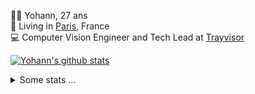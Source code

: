<p>
  👨🏻 <bold>Yohann</bold>, 27 ans<br/>
  💼 Living in <a href="https://www.google.com/maps?q=paris">Paris</a>, France<br/>
  💻 Computer Vision Engineer and Tech Lead at <a href="https://trayvisor.com/">Trayvisor</a><br/>
</p>

<a href="https://github.com/anuraghazra/github-readme-stats"><img align="center" src="https://github-readme-stats-go94hl40s-yohann84l.vercel.app//api?username=yohann84L&show_icons=true&include_all_commits=true" alt="Yohann's github stats" /> </a>


<details>
  <summary>Some stats ...</summary><br/>
  

<!--START_SECTION:waka-->
![Code Time](http://img.shields.io/badge/Code%20Time-640%20hrs%2024%20mins-blue)

![Profile Views](http://img.shields.io/badge/Profile%20Views-0-blue)

**🐱 My GitHub Data** 

> 📦 440.6 kB Used in GitHub's Storage 
 > 
> 🏆 372 Contributions in the Year 2023
 > 
> 🚫 Not Opted to Hire
 > 
> 📜 24 Public Repositories 
 > 
> 🔑 21 Private Repositories 
 > 
**I'm an Early 🐤** 

```text
🌞 Morning                9237 commits        ████████░░░░░░░░░░░░░░░░░   31.65 % 
🌆 Daytime                16403 commits       ██████████████░░░░░░░░░░░   56.20 % 
🌃 Evening                3394 commits        ███░░░░░░░░░░░░░░░░░░░░░░   11.63 % 
🌙 Night                  151 commits         ░░░░░░░░░░░░░░░░░░░░░░░░░   00.52 % 
```
📅 **I'm Most Productive on Wednesday** 

```text
Monday                   5233 commits        ████░░░░░░░░░░░░░░░░░░░░░   17.93 % 
Tuesday                  5292 commits        █████░░░░░░░░░░░░░░░░░░░░   18.13 % 
Wednesday                6626 commits        ██████░░░░░░░░░░░░░░░░░░░   22.70 % 
Thursday                 6509 commits        ██████░░░░░░░░░░░░░░░░░░░   22.30 % 
Friday                   5151 commits        ████░░░░░░░░░░░░░░░░░░░░░   17.65 % 
Saturday                 139 commits         ░░░░░░░░░░░░░░░░░░░░░░░░░   00.48 % 
Sunday                   235 commits         ░░░░░░░░░░░░░░░░░░░░░░░░░   00.81 % 
```


📊 **This Week I Spent My Time On** 

```text
🕑︎ Time Zone: Europe/Paris

💬 Programming Languages: 
Python                   8 hrs 52 mins       ██████████░░░░░░░░░░░░░░░   38.74 % 
Docker                   5 hrs 23 mins       ██████░░░░░░░░░░░░░░░░░░░   23.54 % 
Jupyter                  3 hrs 18 mins       ████░░░░░░░░░░░░░░░░░░░░░   14.44 % 
Text                     1 hr 28 mins        ██░░░░░░░░░░░░░░░░░░░░░░░   06.44 % 
YAML                     1 hr 22 mins        █░░░░░░░░░░░░░░░░░░░░░░░░   05.98 % 

🔥 Editors: 
PyCharm                  19 hrs 49 mins      ██████████████████████░░░   86.53 % 
VS Code                  1 hr 50 mins        ██░░░░░░░░░░░░░░░░░░░░░░░   08.06 % 
WebStorm                 1 hr 14 mins        █░░░░░░░░░░░░░░░░░░░░░░░░   05.41 % 

💻 Operating System: 
Mac                      22 hrs 55 mins      █████████████████████████   100.00 % 
```

**I Mostly Code in Python** 

```text
Python                   20 repos            ████████████░░░░░░░░░░░░░   50.00 % 
Jupyter Notebook         4 repos             ██░░░░░░░░░░░░░░░░░░░░░░░   10.00 % 
HTML                     2 repos             █░░░░░░░░░░░░░░░░░░░░░░░░   05.00 % 
JavaScript               2 repos             █░░░░░░░░░░░░░░░░░░░░░░░░   05.00 % 
Shell                    1 repo              █░░░░░░░░░░░░░░░░░░░░░░░░   02.50 % 
```




 Last Updated on 04/07/2023 02:00:20 UTC
<!--END_SECTION:waka-->

